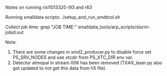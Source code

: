 Notes on running rixl1013320 r93 and r63

Running smalldata scripts:
    ./setup_and_run_smdtool.sh

Collect job time:
    grep "JOB TIME:" smalldata_tools/arp_scripts/slurm-jobid.out


Note:
1. There are some changes in smd2_producer.py to disable force set PS_SRV_NODES and use xtcdir from PS_XTC_DIR env var.  
2. Detector atmopal in stream 006 has been removed (TXAX_laser.py also got updated to not get this data from h5 file).
